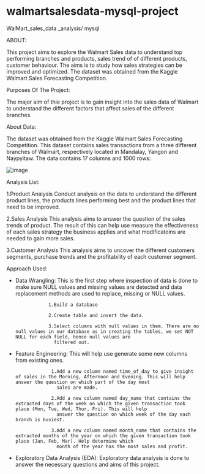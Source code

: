  # walmartsalesdata-mysql-project
 
WalMart_sales_data _analysis/ mysql

ABOUT:

  This project aims to explore the Walmart Sales data to understand top performing branches and products, sales trend of of different products, customer behaviour. The aims is to study 
  how sales strategies can be improved and optimized. The dataset was obtained from the Kaggle Walmart Sales Forecasting Competition.

Purposes Of The Project:

  The major aim of thie project is to gain insight into the sales data of Walmart to understand the different factors that affect sales of the different branches.

About Data:

   The dataset was obtained from the Kaggle Walmart Sales Forecasting Competition. This dataset contains sales transactions from a three different branches of Walmart, respectively 
   located in Mandalay, Yangon and Naypyitaw. The data contains 17 columns and 1000 rows:

![image](https://github.com/AjjappaHC/walmartsalesdata-mysql-project/assets/174999010/43eca288-5e0d-4b58-9ace-ca20ed0cf474)

Analysis List: 

  1.Product Analysis
    Conduct analysis on the data to understand the different product lines, the products lines performing best and the product lines that need to be improved.

  2.Sales Analysis
    This analysis aims to answer the question of the sales trends of product. The result of this can help use measure the effectiveness of each sales strategy the business applies and 
    what modificatoins are needed to gain more sales.

  3.Customer Analysis
    This analysis aims to uncover the different customers segments, purchase trends and the profitability of each customer segment.

Approach Used:

  * Data Wrangling: This is the first step where inspection of data is done to make sure NULL values and missing values are detected and data replacement methods are used to replace, 
                     missing or NULL values.
  
                    1.Build a database

                    2.Create table and insert the data.

                    3.Select columns with null values in them. There are no null values in our database as in creating the tables, we set NOT NULL for each field, hence null values are 
                      filtered out.
  
  * Feature Engineering: This will help use generate some new columns from existing ones.
  
                     1.Add a new column named time_of_day to give insight of sales in the Morning, Afternoon and Evening. This will help answer the question on which part of the day most 
                       sales are made.

                     2.Add a new column named day_name that contains the extracted days of the week on which the given transaction took place (Mon, Tue, Wed, Thur, Fri). This will help 
                       answer the question on which week of the day each branch is busiest.

                     3.Add a new column named month_name that contains the extracted months of the year on which the given transaction took place (Jan, Feb, Mar). Help determine which 
                       month of the year has the most sales and profit.
  
 * Exploratory Data Analysis (EDA): Exploratory data analysis is done to answer the necessary questions and aims of this project.

